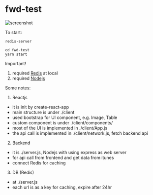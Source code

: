 # fwd-test

![screenshot](https://user-images.githubusercontent.com/10646828/57986340-460e1a80-7aa6-11e9-90d8-44d79ced8766.png)

To start:
```
redis-server
```
```
cd fwd-test
yarn start
```
Important!
1. required [Redis](https://redis.io/) at local
2. required [Nodejs](https://nodejs.org/en/)

Some notes:
1. Reactjs
- it is init by create-react-app
- main structure is under ./client
- used bootstrap for UI component, e.g. Image, Table
- custom component is under ./client/components/
- most of the UI is implemented in ./client/App.js 
- the api call is implemented in ./client/network.js, fetch backend api
2. Backend
- it is ./server.js, Nodejs with using express as web server
- for api call from frontend and get data from itunes
- connect Redis for caching
3. DB (Redis)
- at ./server.js
- each url is as a key for caching, expire after 24hr
